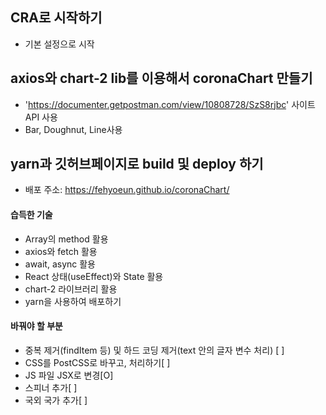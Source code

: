 ## CRA로 시작하기 
- 기본 설정으로 시작

## axios와 chart-2 lib를 이용해서 coronaChart 만들기
- 'https://documenter.getpostman.com/view/10808728/SzS8rjbc' 사이트 API 사용
- Bar, Doughnut, Line사용

## yarn과 깃허브페이지로 build 및 deploy 하기
- 배포 주소:  https://fehyoeun.github.io/coronaChart/

#### 습득한 기술
- Array의 method 활용
- axios와 fetch 활용
- await, async 활용
- React 상태(useEffect)와 State 활용
- chart-2 라이브러리 활용
- yarn을 사용하여 배포하기

#### 바꿔야 할 부분
- 중복 제거(findItem 등) 및 하드 코딩 제거(text 안의 글자 변수 처리) [ ]
- CSS를 PostCSS로 바꾸고, 처리하기[ ]
- JS 파일 JSX로 변경[O]
- 스피너 추가[ ] 
- 국외 국가 추가[ ] 
